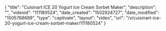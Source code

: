 {
    "title": "Cuisinart ICE 20 Yogurt Ice Cream  Sorbet Maker",
    "description": "",
    "videoid": "111180524",
    "date_created": "1502924727",
    "date_modified": "1505768689",
    "type": "captivate",
    "layout": "video",
    "url": "\/v\/cuisinart-ice-20-yogurt-ice-cream-sorbet-maker\/111180524"
}